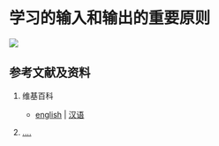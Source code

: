 # 学习的输入和输出的重要原则

![](/images/从输入和输出的角度来理解学习和工作/学习的输入和输出的重要原则/1a1.jpg)

## 参考文献及资料

1. 维基百科
	- [english](.....) | [汉语](...)

2. [....](https://web.archive.org/web/20120520061156/http://www.sitance.com/cause/index.php) 


